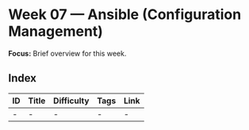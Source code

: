 # Week 07 — Ansible (Configuration Management)

**Focus:** Brief overview for this week.

## Index
| ID | Title | Difficulty | Tags | Link |
|---|---|---|---|---|
| - | - | - | - | - |
